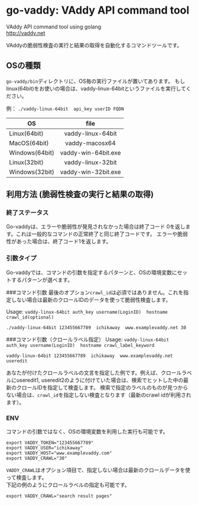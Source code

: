 
go-vaddy: VAddy API command tool
=================================

VAddy API command tool using golang  
http://vaddy.net

VAddyの脆弱性検査の実行と結果の取得を自動化するコマンドツールです。

## OSの種類

`go-vaddy/bin`ディレクトリに、OS毎の実行ファイルが置いてあります。
もしlinux(64bit)をお使いの場合は、vaddy-linux-64bitというファイルを実行してください。

例： `./vaddy-linux-64bit  api_key userID FQDN`

| OS            | file               | 
| ------------- |:------------------:| 
| Linux(64bit)  | vaddy-linux-64bit  |
| MacOS(64bit)  | vaddy-macosx64     |
| Windows(64bit)| vaddy-win-64bit.exe|
| Linux(32bit)  | vaddy-linux-32bit  |
| Windows(32bit)| vaddy-win-32bit.exe|



## 利用方法 (脆弱性検査の実行と結果の取得)

### 終了ステータス
Go-vaddyは、エラーや脆弱性が発見されなかった場合は終了コード 0を返します。これは一般的なコマンドの正常終了と同じ終了コードです。
エラーや脆弱性があった場合は、終了コード1を返します。

### 引数タイプ
Go-vaddyでは、コマンドの引数を指定するパターンと、OSの環境変数にセットするパターンが選べます。


###コマンド引数
最後のオプション`crawl_id`は必須ではありません。これを指定しない場合は最新のクロールIDのデータを使って脆弱性検査します。

Usage: `vaddy-linux-64bit auth_key username(LoginID)  hostname crawl_id(optional)`

    ./vaddy-linux-64bit 123455667789  ichikaway  www.examplevaddy.net 30



###コマンド引数（クロールラベル指定）
Usage: `vaddy-linux-64bit auth_key username(LoginID)  hostname crawl_label_keyword`

    vaddy-linux-64bit 123455667789  ichikaway  www.examplevaddy.net useredit

あなたが付けたクロールラベルの文言を指定した例です。例えば、クロールラベルにuseredit1, useredit2のように付けていた場合は、検索でヒットした中の最新のクロールIDを指定して検査します。
検索で指定のラベルのものが見つからない場合は、`crawl_id`を指定しない検査となります（最新のcrawl idが利用されます）。


### ENV
コマンドの引数ではなく、OSの環境変数を利用した実行も可能です。


    export VADDY_TOKEN="123455667789"  
    export VADDY_USER="ichikaway"  
    export VADDY_HOST="www.examplevaddy.com"  
    export VADDY_CRAWL="30"  


`VADDY_CRAWL`はオプション項目で、指定しない場合は最新のクロールデータを使って検査します。  
下記の例のようにクロールラベルの指定も可能です。

    export VADDY_CRAWL="search result pages"  
